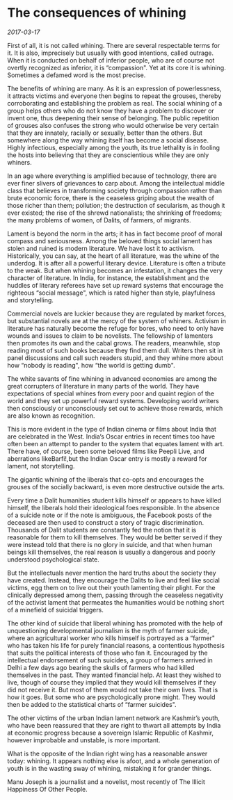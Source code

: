 # The consequences of whining

*2017-03-17*

First of all, it is not called whining. There are several respectable
terms for it. It is also, imprecisely but usually with good intentions,
called outrage. When it is conducted on behalf of inferior people, who
are of course not overtly recognized as inferior, it is “compassion".
Yet at its core it is whining. Sometimes a defamed word is the most
precise.

The benefits of whining are many. As it is an expression of
powerlessness, it attracts victims and everyone then begins to repeat
the grouses, thereby corroborating and establishing the problem as real.
The social whining of a group helps others who do not know they have a
problem to discover or invent one, thus deepening their sense of
belonging. The public repetition of grouses also confuses the strong who
would otherwise be very certain that they are innately, racially or
sexually, better than the others. But somewhere along the way whining
itself has become a social disease. Highly infectious, especially among
the youth, its true lethality is in fooling the hosts into believing
that they are conscientious while they are only whiners.

In an age where everything is amplified because of technology, there are
ever finer slivers of grievances to carp about. Among the intellectual
middle class that believes in transforming society through compassion
rather than brute economic force, there is the ceaseless griping about
the wealth of those richer than them; pollution; the destruction of
secularism, as though it ever existed; the rise of the shrewd
nationalists; the shrinking of freedoms; the many problems of women, of
Dalits, of farmers, of migrants.

Lament is beyond the norm in the arts; it has in fact become proof of
moral compass and seriousness. Among the beloved things social lament
has stolen and ruined is modern literature. We have lost it to activism.
Historically, you can say, at the heart of all literature, was the whine
of the underdog. It is after all a powerful literary device. Literature
is often a tribute to the weak. But when whining becomes an infestation,
it changes the very character of literature. In India, for instance, the
establishment and the huddles of literary referees have set up reward
systems that encourage the righteous “social message", which is rated
higher than style, playfulness and storytelling.

Commercial novels are luckier because they are regulated by market
forces, but substantial novels are at the mercy of the system of
whiners. Activism in literature has naturally become the refuge for
bores, who need to only have wounds and issues to claim to be novelists.
The fellowship of lamenters then promotes its own and the cabal grows.
The readers, meanwhile, stop reading most of such books because they
find them dull. Writers then sit in panel discussions and call such
readers stupid, and they whine more about how “nobody is reading", how
“the world is getting dumb".

The white savants of fine whining in advanced economies are among the
great corrupters of literature in many parts of the world. They have
expectations of special whines from every poor and quaint region of the
world and they set up powerful reward systems. Developing world writers
then consciously or unconsciously set out to achieve those rewards,
which are also known as recognition.

This is more evident in the type of Indian cinema or films about India
that are celebrated in the West. India’s Oscar entries in recent times
too have often been an attempt to pander to the system that equates
lament with art. There have, of course, been some beloved films like
Peepli Live, and aberrations likeBarfi!,but the Indian Oscar entry is
mostly a reward for lament, not storytelling.

The gigantic whining of the liberals that co-opts and encourages the
grouses of the socially backward, is even more destructive outside the
arts.

Every time a Dalit humanities student kills himself or appears to have
killed himself, the liberals hold their ideological foes responsible. In
the absence of a suicide note or if the note is ambiguous, the Facebook
posts of the deceased are then used to construct a story of tragic
discrimination. Thousands of Dalit students are constantly fed the
notion that it is reasonable for them to kill themselves. They would be
better served if they were instead told that there is no glory in
suicide, and that when human beings kill themselves, the real reason is
usually a dangerous and poorly understood psychological state.

But the intellectuals never mention the hard truths about the society
they have created. Instead, they encourage the Dalits to live and feel
like social victims, egg them on to live out their youth lamenting their
plight. For the clinically depressed among them, passing through the
ceaseless negativity of the activist lament that permeates the
humanities would be nothing short of a minefield of suicidal triggers.

The other kind of suicide that liberal whining has promoted with the
help of unquestioning developmental journalism is the myth of farmer
suicide, where an agricultural worker who kills himself is portrayed as
a “farmer" who has taken his life for purely financial reasons, a
contentious hypothesis that suits the political interests of those who
fan it. Encouraged by the intellectual endorsement of such suicides, a
group of farmers arrived in Delhi a few days ago bearing the skulls of
farmers who had killed themselves in the past. They wanted financial
help. At least they wished to live, though of course they implied that
they would kill themselves if they did not receive it. But most of them
would not take their own lives. That is how it goes. But some who are
psychologically prone might. They would then be added to the statistical
charts of “farmer suicides".

The other victims of the urban Indian lament network are Kashmir’s
youth, who have been reassured that they are right to thwart all
attempts by India at economic progress because a sovereign Islamic
Republic of Kashmir, however improbable and unstable, is more important.

What is the opposite of the Indian right wing has a reasonable answer
today: whining. It appears nothing else is afoot, and a whole generation
of youth is in the wasting sway of whining, mistaking it for grander
things.

Manu Joseph is a journalist and a novelist, most recently of The Illicit
Happiness Of Other People.
